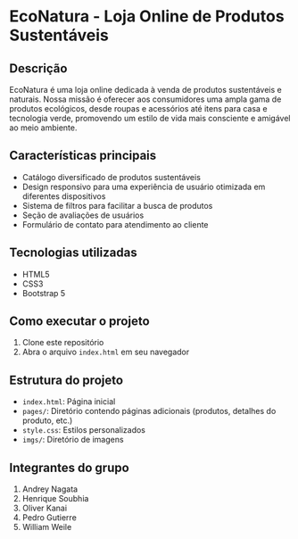 # EcoNatura - Loja Online de Produtos Sustentáveis

## Descrição

EcoNatura é uma loja online dedicada à venda de produtos sustentáveis e naturais. Nossa missão é oferecer aos consumidores uma ampla gama de produtos ecológicos, desde roupas e acessórios até itens para casa e tecnologia verde, promovendo um estilo de vida mais consciente e amigável ao meio ambiente.

## Características principais

- Catálogo diversificado de produtos sustentáveis
- Design responsivo para uma experiência de usuário otimizada em diferentes dispositivos
- Sistema de filtros para facilitar a busca de produtos
- Seção de avaliações de usuários
- Formulário de contato para atendimento ao cliente

## Tecnologias utilizadas

- HTML5
- CSS3
- Bootstrap 5

## Como executar o projeto

1. Clone este repositório
2. Abra o arquivo `index.html` em seu navegador

## Estrutura do projeto

- `index.html`: Página inicial
- `pages/`: Diretório contendo páginas adicionais (produtos, detalhes do produto, etc.)
- `style.css`: Estilos personalizados
- `imgs/`: Diretório de imagens

## Integrantes do grupo

1. Andrey Nagata
2. Henrique Soubhia
3. Oliver Kanai
4. Pedro Gutierre
5. William Weile


